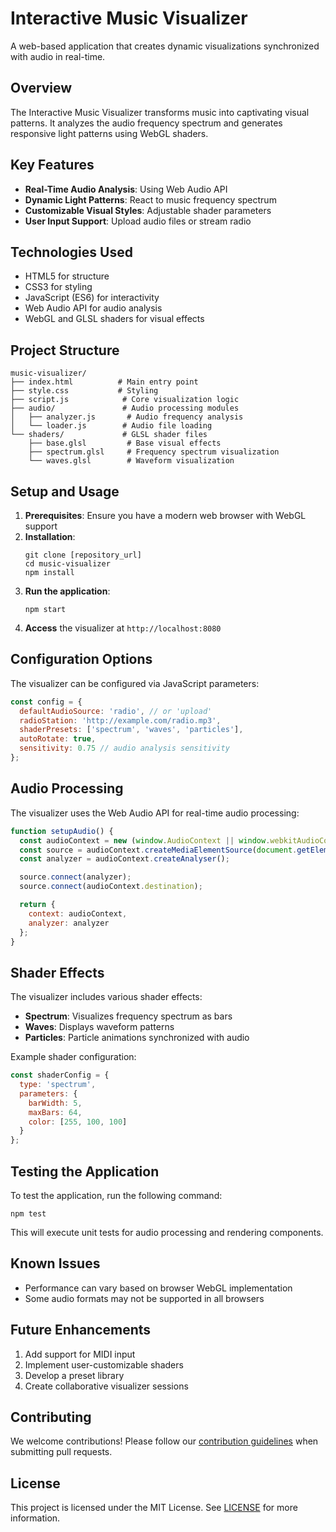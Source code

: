 # Interactive Music Visualizer

A web-based application that creates dynamic visualizations synchronized with audio in real-time.

## Overview

The Interactive Music Visualizer transforms music into captivating visual patterns. It analyzes the audio frequency spectrum and generates responsive light patterns using WebGL shaders.

## Key Features

- **Real-Time Audio Analysis**: Using Web Audio API
- **Dynamic Light Patterns**: React to music frequency spectrum
- **Customizable Visual Styles**: Adjustable shader parameters
- **User Input Support**: Upload audio files or stream radio

## Technologies Used

- HTML5 for structure
- CSS3 for styling
- JavaScript (ES6) for interactivity
- Web Audio API for audio analysis
- WebGL and GLSL shaders for visual effects

## Project Structure

```
music-visualizer/
├── index.html          # Main entry point
├── style.css           # Styling
├── script.js            # Core visualization logic
├── audio/               # Audio processing modules
│   ├── analyzer.js       # Audio frequency analysis
│   └── loader.js        # Audio file loading
└── shaders/             # GLSL shader files
    ├── base.glsl         # Base visual effects
    ├── spectrum.glsl     # Frequency spectrum visualization
    └── waves.glsl        # Waveform visualization
```

## Setup and Usage

1. **Prerequisites**: Ensure you have a modern web browser with WebGL support
2. **Installation**:
   ```
   git clone [repository_url]
   cd music-visualizer
   npm install
   ```
3. **Run the application**:
   ```
   npm start
   ```
4. **Access** the visualizer at `http://localhost:8080`

## Configuration Options

The visualizer can be configured via JavaScript parameters:

```javascript
const config = {
  defaultAudioSource: 'radio', // or 'upload'
  radioStation: 'http://example.com/radio.mp3',
  shaderPresets: ['spectrum', 'waves', 'particles'],
  autoRotate: true,
  sensitivity: 0.75 // audio analysis sensitivity
};
```

## Audio Processing

The visualizer uses the Web Audio API for real-time audio processing:

```javascript
function setupAudio() {
  const audioContext = new (window.AudioContext || window.webkitAudioContext)();
  const source = audioContext.createMediaElementSource(document.getElementById('audio'));
  const analyzer = audioContext.createAnalyser();

  source.connect(analyzer);
  source.connect(audioContext.destination);

  return {
    context: audioContext,
    analyzer: analyzer
  };
}
```

## Shader Effects

The visualizer includes various shader effects:

- **Spectrum**: Visualizes frequency spectrum as bars
- **Waves**: Displays waveform patterns
- **Particles**: Particle animations synchronized with audio

Example shader configuration:

```javascript
const shaderConfig = {
  type: 'spectrum',
  parameters: {
    barWidth: 5,
    maxBars: 64,
    color: [255, 100, 100]
  }
};
```

## Testing the Application

To test the application, run the following command:
```
npm test
```

This will execute unit tests for audio processing and rendering components.

## Known Issues

- Performance can vary based on browser WebGL implementation
- Some audio formats may not be supported in all browsers

## Future Enhancements

1. Add support for MIDI input
2. Implement user-customizable shaders
3. Develop a preset library
4. Create collaborative visualizer sessions

## Contributing

We welcome contributions! Please follow our [contribution guidelines](CONTRIBUTING.md) when submitting pull requests.

## License

This project is licensed under the MIT License. See [LICENSE](LICENSE) for more information.
